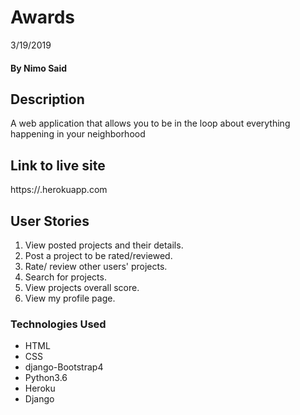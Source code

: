 # Awards

3/19/2019

#### By **Nimo Said**

## Description
A web application that allows you to be in the loop about everything happening in your neighborhood
## Link to live site    
https://.herokuapp.com

## User Stories
1. View posted projects and their details.
2. Post a project to be rated/reviewed.
3. Rate/ review other users' projects.
4. Search for projects.
5. View projects overall score.
6. View my profile page.


### Technologies Used

- HTML
- CSS
- django-Bootstrap4
- Python3.6
- Heroku
- Django